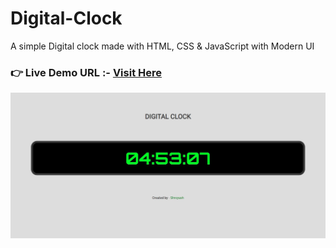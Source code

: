 # Digital-Clock

A simple Digital clock made with HTML, CSS & JavaScript with Modern UI

### **👉 Live Demo URL :-** <a href="https://digital-clock-sh.netlify.app">**Visit Here**</a>

![](./CSS/site_preview.JPG)
